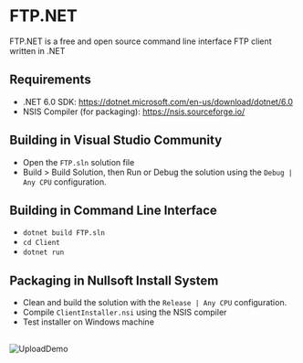 # FTP.NET
FTP.NET is a free and open source command line interface FTP client written in .NET

## Requirements
- .NET 6.0 SDK: https://dotnet.microsoft.com/en-us/download/dotnet/6.0
- NSIS Compiler (for packaging): https://nsis.sourceforge.io/

## Building in Visual Studio Community
- Open the `FTP.sln` solution file
- Build > Build Solution, then Run or Debug the solution using the `Debug | Any CPU` configuration.

## Building in Command Line Interface
- `dotnet build FTP.sln`
- `cd Client`
- `dotnet run`

## Packaging in Nullsoft Install System
- Clean and build the solution with the `Release | Any CPU` configuration.
- Compile `ClientInstaller.nsi` using the NSIS compiler
- Test installer on Windows machine

##
![UploadDemo](https://user-images.githubusercontent.com/14935352/183861375-afb28bac-3f0a-4355-b421-dc787e111ed6.gif)
